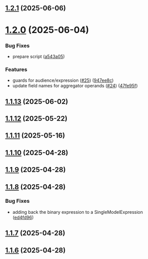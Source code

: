 ## [1.2.1](https://github.com/mParticle/audience-sdk/compare/audience-typescript-schema@1.2.0...audience-typescript-schema@1.2.1) (2025-06-06)

# [1.2.0](https://github.com/mParticle/audience-sdk/compare/audience-typescript-schema@1.1.13...audience-typescript-schema@1.2.0) (2025-06-04)


### Bug Fixes

* prepare script ([a543a05](https://github.com/mParticle/audience-sdk/commit/a543a059e8c5947fc69520fc5ec0fd2cf5e9c29c))


### Features

* guards for audience/expression ([#25](https://github.com/mParticle/audience-sdk/issues/25)) ([947ee8c](https://github.com/mParticle/audience-sdk/commit/947ee8c1dbfcccf5750263dd508069e7bff3cd9c))
* update field names for aggregator operands ([#24](https://github.com/mParticle/audience-sdk/issues/24)) ([47fe95f](https://github.com/mParticle/audience-sdk/commit/47fe95f0efd9ba43cc86fb9689e6388eb96245e2))

## [1.1.13](https://github.com/mParticle/audience-sdk/compare/audience-typescript-schema@1.1.12...audience-typescript-schema@1.1.13) (2025-06-02)

## [1.1.12](https://github.com/mParticle/audience-sdk/compare/audience-typescript-schema@1.1.11...audience-typescript-schema@1.1.12) (2025-05-22)

## [1.1.11](https://github.com/mParticle/audience-sdk/compare/audience-typescript-schema@1.1.10...audience-typescript-schema@1.1.11) (2025-05-16)

## [1.1.10](https://github.com/mParticle/audience-sdk/compare/audience-typescript-schema@1.1.9...audience-typescript-schema@1.1.10) (2025-04-28)

## [1.1.9](https://github.com/mParticle/audience-sdk/compare/audience-typescript-schema@1.1.8...audience-typescript-schema@1.1.9) (2025-04-28)

## [1.1.8](https://github.com/mParticle/audience-sdk/compare/audience-typescript-schema@1.1.7...audience-typescript-schema@1.1.8) (2025-04-28)


### Bug Fixes

* adding back the binary expression to a SingleModelExpression ([ed4fd96](https://github.com/mParticle/audience-sdk/commit/ed4fd96e4e409d86e72b198e556da96cc0246959))

## [1.1.7](https://github.com/mParticle/audience-sdk/compare/audience-typescript-schema@1.1.6...audience-typescript-schema@1.1.7) (2025-04-28)

## [1.1.6](https://github.com/mParticle/audience-sdk/compare/audience-typescript-schema@1.1.5...audience-typescript-schema@1.1.6) (2025-04-28)
